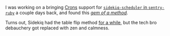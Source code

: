 I was working on a bringing [Crons](https://docs.sentry.io/product/crons/) support for [`sidekiq-scheduler` in `sentry-ruby`](https://github.com/getsentry/sentry-ruby/pull/2172) a couple days back, and found this [*gem of a method*](https://github.com/sidekiq/sidekiq/blob/ed9e01d427ed0503caa73191e32ff18a86e9f35e/lib/sidekiq.rb#L44).

Turns out, Sidekiq had the table flip method [for a while](https://github.com/sidekiq/sidekiq/commit/12b1b30147e2cd0ecc86345d388e0c08e827fa9f#diff-2eecd3565b38823c09513903afa6686627d3ba8d883d520d3a83db61375e5dde), but the tech bro debauchery got replaced with zen and calmness.
